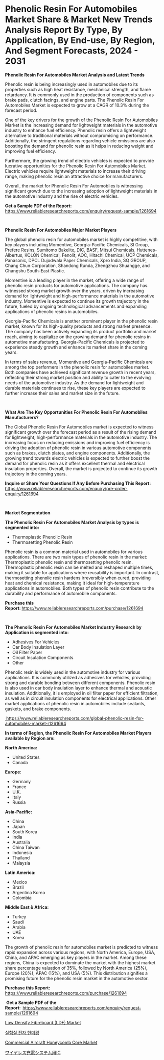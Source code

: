 <p><h1>Phenolic Resin For Automobiles Market Share & Market New Trends Analysis Report By Type, By Application, By End-use, By Region, And Segment Forecasts, 2024 - 2031</h1></p><p><strong>Phenolic Resin For Automobiles Market Analysis and Latest Trends</strong></p>
<p><p>Phenolic resin is being increasingly used in automobiles due to its properties such as high heat resistance, mechanical strength, and flame retardancy. It is commonly used in the production of components such as brake pads, clutch facings, and engine parts. The Phenolic Resin For Automobiles Market is expected to grow at a CAGR of 10.3% during the forecast period.</p><p>One of the key drivers for the growth of the Phenolic Resin For Automobiles Market is the increasing demand for lightweight materials in the automotive industry to enhance fuel efficiency. Phenolic resin offers a lightweight alternative to traditional materials without compromising on performance. Additionally, the stringent regulations regarding vehicle emissions are also boosting the demand for phenolic resin as it helps in reducing weight and improving fuel efficiency.</p><p>Furthermore, the growing trend of electric vehicles is expected to provide lucrative opportunities for the Phenolic Resin For Automobiles Market. Electric vehicles require lightweight materials to increase their driving range, making phenolic resin an attractive choice for manufacturers.</p><p>Overall, the market for Phenolic Resin For Automobiles is witnessing significant growth due to the increasing adoption of lightweight materials in the automotive industry and the rise of electric vehicles.</p></p>
<p><strong>Get a Sample PDF of the Report:&nbsp;</strong> <a href="https://www.reliableresearchreports.com/enquiry/request-sample/1261694">https://www.reliableresearchreports.com/enquiry/request-sample/1261694</a></p>
<p>&nbsp;</p>
<p><strong>Phenolic Resin For Automobiles Major Market Players</strong></p>
<p><p>The global phenolic resin for automobiles market is highly competitive, with key players including Momentive, Georgia-Pacific Chemicals, SI Group, Prefere Resins, Sumitomo Bakelite, DIC, BASF, Mitsui Chemicals, Huttenes-Albertus, KOLON Chemical, Fenolit, AOC, Hitachi Chemical, UCP Chemicals, Panasonic, DPCL Dujodwala Paper Chemicals, Xpro India, SQ GROUP, Chang Chun Corporation, Shandong Runda, Zhengzhou Shuangge, and Changshu South-East Plastic.</p><p>Momentive is a leading player in the market, offering a wide range of phenolic resin products for automotive applications. The company has witnessed strong market growth over the years, driven by increasing demand for lightweight and high-performance materials in the automotive industry. Momentive is expected to continue its growth trajectory in the future, fueled by ongoing technological advancements and expanding applications of phenolic resins in automobiles.</p><p>Georgia-Pacific Chemicals is another prominent player in the phenolic resin market, known for its high-quality products and strong market presence. The company has been actively expanding its product portfolio and market reach, aiming to capitalize on the growing demand for phenolic resins in automotive manufacturing. Georgia-Pacific Chemicals is projected to experience steady growth and enhance its market share in the coming years.</p><p>In terms of sales revenue, Momentive and Georgia-Pacific Chemicals are among the top performers in the phenolic resin for automobiles market. Both companies have achieved significant revenue growth in recent years, reflecting their strong market position and ability to cater to the evolving needs of the automotive industry. As the demand for lightweight and durable materials continues to rise, these key players are expected to further increase their sales and market size in the future.</p></p>
<p>&nbsp;</p>
<p><strong>What Are The Key Opportunities For Phenolic Resin For Automobiles Manufacturers?</strong></p>
<p><p>The Global Phenolic Resin For Automobiles market is expected to witness significant growth over the forecast period as a result of the rising demand for lightweight, high-performance materials in the automotive industry. The increasing focus on reducing emissions and improving fuel efficiency is driving the adoption of phenolic resin in various automotive components such as brakes, clutch plates, and engine components. Additionally, the growing trend towards electric vehicles is expected to further boost the demand for phenolic resin as it offers excellent thermal and electrical insulation properties. Overall, the market is projected to continue its growth trajectory in the coming years.</p></p>
<p><strong>Inquire or Share Your Questions If Any Before Purchasing This Report:</strong> <a href="https://www.reliableresearchreports.com/enquiry/pre-order-enquiry/1261694">https://www.reliableresearchreports.com/enquiry/pre-order-enquiry/1261694</a></p>
<p>&nbsp;</p>
<p><strong>Market Segmentation</strong></p>
<p><strong>The Phenolic Resin For Automobiles Market Analysis by types is segmented into:</strong></p>
<p><ul><li>Thermoplastic Phenolic Resin</li><li>Thermosetting Phenolic Resin</li></ul></p>
<p><p>Phenolic resin is a common material used in automobiles for various applications. There are two main types of phenolic resin in the market: Thermoplastic phenolic resin and thermosetting phenolic resin. Thermoplastic phenolic resin can be melted and reshaped multiple times, making it suitable for applications where reusability is important. In contrast, thermosetting phenolic resin hardens irreversibly when cured, providing heat and chemical resistance, making it ideal for high-temperature applications in automobiles. Both types of phenolic resin contribute to the durability and performance of automobile components.</p></p>
<p><strong>Purchase this Report:&nbsp;</strong><a href="https://www.reliableresearchreports.com/purchase/1261694">https://www.reliableresearchreports.com/purchase/1261694</a></p>
<p>&nbsp;</p>
<p><strong>The Phenolic Resin For Automobiles Market Industry Research by Application is segmented into:</strong></p>
<p><ul><li>Adhesives For Vehicles</li><li>Car Body Insulation Layer</li><li>Oil Filter Paper</li><li>Circuit Insulation Components</li><li>Other</li></ul></p>
<p><p>Phenolic resin is widely used in the automotive industry for various applications. It is commonly utilized as adhesives for vehicles, providing strong and durable bonding between different components. Phenolic resin is also used in car body insulation layer to enhance thermal and acoustic insulation. Additionally, it is employed in oil filter paper for efficient filtration, as well as in circuit insulation components for electrical applications. Other market applications of phenolic resin in automobiles include sealants, gaskets, and brake components.</p></p>
<p><a href="https://www.reliableresearchreports.com/global-phenolic-resin-for-automobiles-market-r1261694">&nbsp;https://www.reliableresearchreports.com/global-phenolic-resin-for-automobiles-market-r1261694</a></p>
<p><strong>In terms of Region, the Phenolic Resin For Automobiles Market Players available by Region are:</strong></p>
<p>
    <p> <strong> North America: </strong>
        <ul>
            <li>United States</li>
            <li>Canada</li>
        </ul>
        </p> 
    <p> <strong> Europe: </strong>
        <ul>
            <li>Germany</li>
            <li>France</li>
            <li>U.K.</li>
            <li>Italy</li>
            <li>Russia</li>
        </ul>
        </p> 
    <p> <strong> Asia-Pacific: </strong>
        <ul>
            <li>China</li>
            <li>Japan</li>
            <li>South Korea</li>
            <li>India</li>
            <li>Australia</li>
            <li>China Taiwan</li>
            <li>Indonesia</li>
            <li>Thailand</li>
            <li>Malaysia</li>
        </ul>
        </p> 
    <p> <strong> Latin America: </strong>
        <ul>
            <li>Mexico</li>
            <li>Brazil</li>
            <li>Argentina Korea</li>
            <li>Colombia</li>
        </ul>
        </p> 
    <p> <strong> Middle East & Africa: </strong>
        <ul>
            <li>Turkey</li>
            <li>Saudi</li>
            <li>Arabia</li>
            <li>UAE</li>
            <li>Korea</li>
        </ul>
    </p>
    </p>
<p><p>The growth of phenolic resin for automobiles market is predicted to witness rapid expansion across various regions, with North America, Europe, USA, China, and APAC emerging as key players in the market. Among these regions, China is expected to dominate the market with the highest market share percentage valuation of 35%, followed by North America (25%), Europe (20%), APAC (15%), and USA (5%). This distribution signifies a promising future for the phenolic resin market in the automotive sector.</p></p>
<p><strong>Purchase this Report: </strong><a href="https://www.reliableresearchreports.com/purchase/1261694">https://www.reliableresearchreports.com/purchase/1261694</a></p>
<p>&nbsp;<strong>Get a Sample PDF of the Report:&nbsp;&nbsp;</strong><a href="https://www.reliableresearchreports.com/enquiry/request-sample/1261694">https://www.reliableresearchreports.com/enquiry/request-sample/1261694</a></p>
<p><strong></strong></p>
<p><p><a href="https://github.com/qdaxyrhp12/Market-Research-Report-List-1/blob/main/low-density-fibreboard-ldf-market.md">Low Density Fibreboard (LDF) Market</a></p><p><a href="https://github.com/hook46569/Market-Research-Report-List-1/blob/main/5467753142475.md">실험실 전자 현미경</a></p><p><a href="https://github.com/anwarsahrul281/Market-Research-Report-List-1/blob/main/commercial-aircraft-honeycomb-core-market.md">Commercial Aircraft Honeycomb Core Market</a></p><p><a href="https://github.com/ddwcuskozol07187/Market-Research-Report-List-2/blob/main/9396510136961.md">ワイヤレス充電システム用IC</a></p></p>